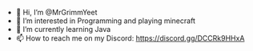 - 👋 Hi, I’m @MrGrimmYeet
- 👀 I’m interested in Programming and playing minecraft
- 🌱 I’m currently learning Java
- 📫 How to reach me on my Discord: https://discord.gg/DCCRk9HHxA
